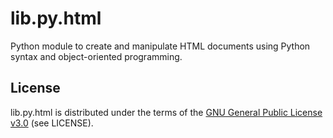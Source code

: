 # lib.py.html

Python module to create and manipulate HTML documents using Python syntax
and object-oriented programming.

## License

lib.py.html is distributed under the terms of the
[GNU General Public License v3.0](http://www.gnu.org/copyleft/gpl.html)
(see LICENSE).
